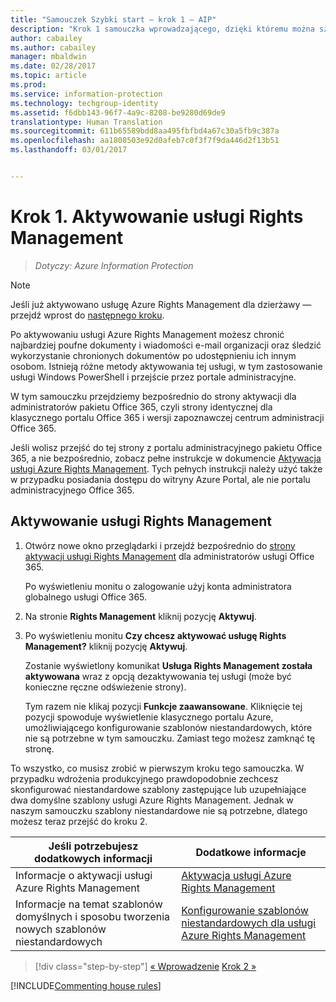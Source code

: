 ```yaml
---
title: "Samouczek Szybki start — krok 1 — AIP"
description: "Krok 1 samouczka wprowadzającego, dzięki któremu można szybko wypróbować usługę Azure Information Protection — aktywowanie usługi Azure Rights Management."
author: cabailey
ms.author: cabailey
manager: mbaldwin
ms.date: 02/28/2017
ms.topic: article
ms.prod: 
ms.service: information-protection
ms.technology: techgroup-identity
ms.assetid: f6dbb143-96f7-4a9c-8208-be9280d69de9
translationtype: Human Translation
ms.sourcegitcommit: 611b65589bdd8aa495fbfbd4a67c30a5fb9c387a
ms.openlocfilehash: aa1808503e92d0afeb7c0f3f7f9da446d2f13b51
ms.lasthandoff: 03/01/2017


---
```


# <a name="step-1-activate-the-rights-management-service"></a>Krok 1. Aktywowanie usługi Rights Management
 
>*Dotyczy: Azure Information Protection*

> [!NOTE]
>Jeśli już aktywowano usługę Azure Rights Management dla dzierżawy — przejdź wprost do [następnego kroku](infoprotect-tutorial-step2.md). 

Po aktywowaniu usługi Azure Rights Management możesz chronić najbardziej poufne dokumenty i wiadomości e-mail organizacji oraz śledzić wykorzystanie chronionych dokumentów po udostępnieniu ich innym osobom. Istnieją różne metody aktywowania tej usługi, w tym zastosowanie usługi Windows PowerShell i przejście przez portale administracyjne.

W tym samouczku przejdziemy bezpośrednio do strony aktywacji dla administratorów pakietu Office 365, czyli strony identycznej dla klasycznego portalu Office 365 i wersji zapoznawczej centrum administracji Office 365. 

Jeśli wolisz przejść do tej strony z portalu administracyjnego pakietu Office 365, a nie bezpośrednio, zobacz pełne instrukcje w dokumencie [Aktywacja usługi Azure Rights Management](../deploy-use/activate-service.md). Tych pełnych instrukcji należy użyć także w przypadku posiadania dostępu do witryny Azure Portal, ale nie portalu administracyjnego Office 365.

## <a name="to-activate-the-rights-management-service"></a>Aktywowanie usługi Rights Management

1. Otwórz nowe okno przeglądarki i przejdź bezpośrednio do [strony aktywacji usługi Rights Management](https://account.activedirectory.windowsazure.com/RmsOnline/Manage.aspx) dla administratorów usługi Office 365.
    
    Po wyświetleniu monitu o zalogowanie użyj konta administratora globalnego usługi Office 365.

2. Na stronie **Rights Management** kliknij pozycję **Aktywuj**.

3. Po wyświetleniu monitu **Czy chcesz aktywować usługę Rights Management?** kliknij pozycję **Aktywuj**.

    Zostanie wyświetlony komunikat **Usługa Rights Management została aktywowana** wraz z opcją dezaktywowania tej usługi (może być konieczne ręczne odświeżenie strony).

    Tym razem nie klikaj pozycji **Funkcje zaawansowane**. Kliknięcie tej pozycji spowoduje wyświetlenie klasycznego portalu Azure, umożliwiającego konfigurowanie szablonów niestandardowych, które nie są potrzebne w tym samouczku. Zamiast tego możesz zamknąć tę stronę.

To wszystko, co musisz zrobić w pierwszym kroku tego samouczka. W przypadku wdrożenia produkcyjnego prawdopodobnie zechcesz skonfigurować niestandardowe szablony zastępujące lub uzupełniające dwa domyślne szablony usługi Azure Rights Management. Jednak w naszym samouczku szablony niestandardowe nie są potrzebne, dlatego możesz teraz przejść do kroku 2.

|Jeśli potrzebujesz dodatkowych informacji|Dodatkowe informacje|
|--------------------------------|--------------------------|
|Informacje o aktywacji usługi Azure Rights Management|[Aktywacja usługi Azure Rights Management](../deploy-use/activate-service.md)|
|Informacje na temat szablonów domyślnych i sposobu tworzenia nowych szablonów niestandardowych|[Konfigurowanie szablonów niestandardowych dla usługi Azure Rights Management](../deploy-use/configure-custom-templates.md)|

>[!div class="step-by-step"]
[&#171; Wprowadzenie](infoprotect-quick-start-tutorial.md)
[Krok 2 &#187;](infoprotect-tutorial-step2.md)

[!INCLUDE[Commenting house rules](../includes/houserules.md)]

